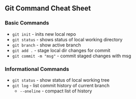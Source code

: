 ## Git Command Cheat Sheet

### Basic Commands
* `git init` - inits new local repo
* `git status` - shows status of local working directory
* `git branch` - show active branch
* `git add .` - stage local dir changes for commit
* `git commit -m "msg"` - commit staged changes with msg

### Informational Commands
* `git status` - show status of local working tree
* `git log` - list commit history of current branch
  * `--oneline` - compact list of history
